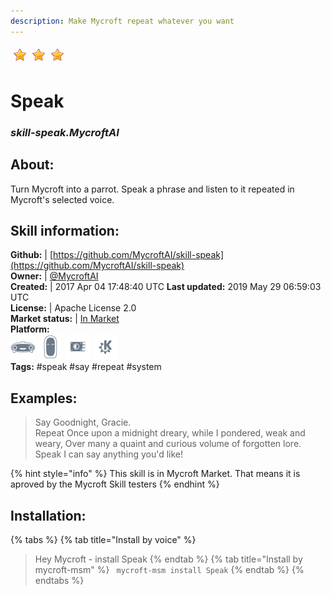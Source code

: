 ```yaml
---  
description: Make Mycroft repeat whatever you want  
---  
```

![](../.gitbook/assets/star.png)![](../.gitbook/assets/star.png)![](../.gitbook/assets/star.png)  
# Speak  
### _skill-speak.MycroftAI_  
## About:  
Turn Mycroft into a parrot.  Speak a phrase and listen to it repeated in Mycroft's selected voice.

## Skill information:  
**Github:** | [https://github.com/MycroftAI/skill-speak](https://github.com/MycroftAI/skill-speak)  
**Owner:** | [@MycroftAI](https://github.com/MycroftAI)  
**Created:** | 2017 Apr 04 17:48:40 UTC  **Last updated:** 2019 May 29 06:59:03 UTC  
**License:** | Apache License 2.0  
**Market status:** | [In Market](https://market.mycroft.ai/skill/mycroft-speak)  
**Platform:**  
 ![](../.gitbook/assets/mark-1-icon.png)  ![](../.gitbook/assets/mark-2-icon.png)  ![](../.gitbook/assets/picroft-icon.png)  ![](../.gitbook/assets/kde.png)   
**Tags:** \#speak \#say \#repeat \#system   
## Examples:  
> Say Goodnight, Gracie.  
> Repeat Once upon a midnight dreary, while I pondered, weak and weary, Over many a quaint and curious volume of forgotten lore.  
> Speak I can say anything you'd like!  
  
{% hint style="info" %}
This skill is in Mycroft Market. That means it is aproved by the Mycroft Skill testers
{% endhint %}
    
## Installation:  
{% tabs %}
{% tab title="Install by voice" %}
> Hey Mycroft - install Speak
{% endtab %}
  {% tab title="Install by mycroft-msm" %}
``` mycroft-msm install Speak```
{% endtab %}
  {% endtabs %}
  